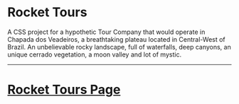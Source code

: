 # Rocket Tours

A CSS project for a hypothetic Tour Company that would operate in Chapada dos Veadeiros, a breathtaking plateau located in Central-West of Brazil.
An unbelievable rocky landscape, full of waterfalls, deep canyons, an unique cerrado vegetation, a moon valley and lot of mystic.

---

# [Rocket Tours Page](https://rvmagrini.github.io/rockettours/)
